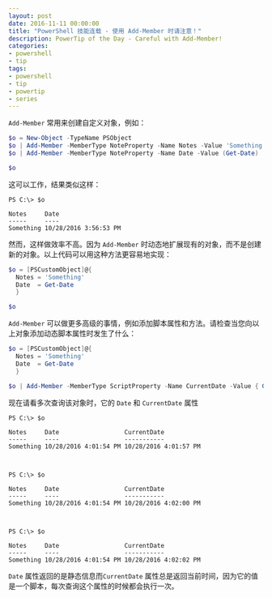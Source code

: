 ```yaml
---
layout: post
date: 2016-11-11 00:00:00
title: "PowerShell 技能连载 - 使用 Add-Member 时请注意！"
description: PowerTip of the Day - Careful with Add-Member!
categories:
- powershell
- tip
tags:
- powershell
- tip
- powertip
- series
---
```

`Add-Member` 常用来创建自定义对象，例如：

```powershell
$o = New-Object -TypeName PSObject
$o | Add-Member -MemberType NoteProperty -Name Notes -Value 'Something'
$o | Add-Member -MemberType NoteProperty -Name Date -Value (Get-Date)

$o
```

这可以工作，结果类似这样：


    PS C:\> $o

    Notes     Date
    -----     ----
    Something 10/28/2016 3:56:53 PM

然而，这样做效率不高。因为 `Add-Member` 时动态地扩展现有的对象，而不是创建新的对象。以上代码可以用这种方法更容易地实现：

```powershell
$o = [PSCustomObject]@{
  Notes = 'Something'
  Date  = Get-Date
  }

$o
```

`Add-Member` 可以做更多高级的事情，例如添加脚本属性和方法。请检查当您向以上对象添加动态脚本属性时发生了什么：

```powershell
$o = [PSCustomObject]@{
  Notes = 'Something'
  Date  = Get-Date
  }

$o | Add-Member -MemberType ScriptProperty -Name CurrentDate -Value { Get-Date }
```

现在请看多次查询该对象时，它的 `Date` 和 `CurrentDate` 属性

```
PS C:\> $o

Notes     Date                  CurrentDate
-----     ----                  -----------
Something 10/28/2016 4:01:54 PM 10/28/2016 4:01:57 PM


​
PS C:\> $o

Notes     Date                  CurrentDate
-----     ----                  -----------
Something 10/28/2016 4:01:54 PM 10/28/2016 4:02:00 PM


​
PS C:\> $o

Notes     Date                  CurrentDate
-----     ----                  -----------
Something 10/28/2016 4:01:54 PM 10/28/2016 4:02:02 PM
```

`Date` 属性返回的是静态信息而`CurrentDate` 属性总是返回当前时间，因为它的值是一个脚本，每次查询这个属性的时候都会执行一次。

<!--本文国际来源：[Careful with Add-Member!](http://community.idera.com/powershell/powertips/b/tips/posts/careful-with-add-member)-->
